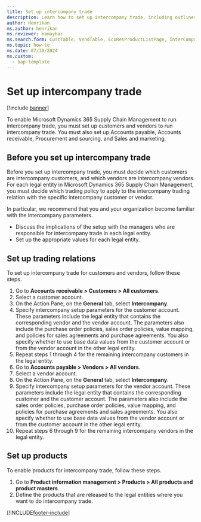 ```yaml
---
title: Set up intercompany trade
description: Learn how to set up intercompany trade, including outlines on what to do before setting up intercompany trade and setting up trading relations and products.
author: Henrikan
ms.author: henrikan
ms.reviewer: kamaybac
ms.search.form: CustTable, VendTable, EcoResProductListPage, InterCompanyTradingRelationSetupCustomer
ms.topic: how-to
ms.date: 07/30/2024
ms.custom: 
  - bap-template
---
```


# Set up intercompany trade

[!include [banner](../../includes/banner.md)]

To enable Microsoft Dynamics 365 Supply Chain Management to run intercompany trade, you must set up customers and vendors to run intercompany trade. You must also set up Accounts payable, Accounts receivable, Procurement and sourcing, and Sales and marketing.

## Before you set up intercompany trade

Before you set up intercompany trade, you must decide which customers are intercompany customers, and which vendors are intercompany vendors. For each legal entity in Microsoft Dynamics 365 Supply Chain Management, you must decide which trading policy to apply to the intercompany trading relation with the specific intercompany customer or vendor.

In particular, we recommend that you and your organization become familiar with the intercompany parameters.

- Discuss the implications of the setup with the managers who are responsible for intercompany trade in each legal entity.
- Set up the appropriate values for each legal entity.

## Set up trading relations

To set up intercompany trade for customers and vendors, follow these steps.

1. Go to **Accounts receivable \> Customers \> All customers**.
1. Select a customer account.
1. On the Action Pane, on the **General** tab, select **Intercompany**.
1. Specify intercompany setup parameters for the customer account. These parameters include the legal entity that contains the corresponding vendor and the vendor account. The parameters also include the purchase order policies, sales order policies, value mapping, and policies for sales agreements and purchase agreements. You also specify whether to use base data values from the customer account or from the vendor account in the other legal entity.
1. Repeat steps 1 through 4 for the remaining intercompany customers in the legal entity.
1. Go to **Accounts payable \> Vendors \> All vendors**.
1. Select a vendor account.
1. On the Action Pane, on the **General** tab, select **Intercompany**.
1. Specify intercompany setup parameters for the vendor account. These parameters include the legal entity that contains the corresponding customer and the customer account. The parameters also include the sales order policies, purchase order policies, value mapping, and policies for purchase agreements and sales agreements. You also specify whether to use base data values from the vendor account or from the customer account in the other legal entity.
1. Repeat steps 6 through 9 for the remaining intercompany vendors in the legal entity.

## Set up products

To enable products for intercompany trade, follow these steps.

1. Go to **Product information management \> Products \> All products and product masters**.
1. Define the products that are released to the legal entities where you want to do intercompany trade.

[!INCLUDE[footer-include](../../includes/footer-banner.md)]
